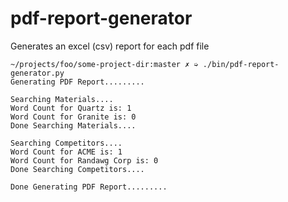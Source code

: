 # pdf-report-generator

Generates an excel (csv) report for each pdf file





```
~/projects/foo/some-project-dir:master ✗ ➭ ./bin/pdf-report-generator.py
Generating PDF Report.........

Searching Materials....
Word Count for Quartz is: 1
Word Count for Granite is: 0
Done Searching Materials....

Searching Competitors....
Word Count for ACME is: 1
Word Count for Randawg Corp is: 0
Done Searching Competitors....

Done Generating PDF Report.........
```

